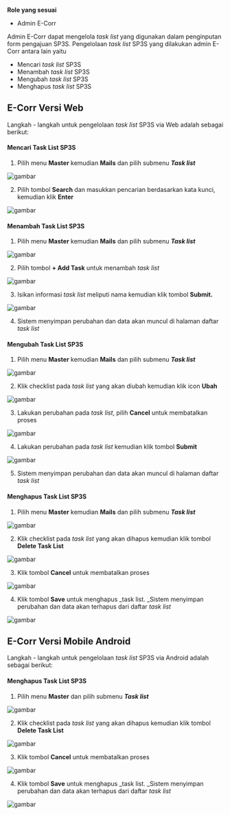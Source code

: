 **Role yang sesuai**

- Admin E-Corr

 Admin E-Corr dapat mengelola _task list_ yang digunakan dalam penginputan form pengajuan SP3S. Pengelolaan _task list_ SP3S yang dilakukan admin E-Corr antara lain yaitu

- Mencari _task list_ SP3S
- Menambah _task list_ SP3S
- Mengubah _task list_ SP3S
- Menghapus _task list_ SP3S

## **E-Corr Versi Web**

Langkah - langkah untuk pengelolaan _task list_ SP3S via Web adalah sebagai berikut:

#### **Mencari Task List SP3S**

1.    Pilih menu **Master** kemudian **Mails** dan pilih submenu **_Task list_**

![gambar](DataMaster/SC_DataMaster/DM24.jpg)

2.    Pilih tombol **Search** dan masukkan pencarian berdasarkan kata kunci, kemudian klik **Enter**

![gambar](DataMaster/SC_DataMaster/DM25.jpg)


#### **Menambah Task List SP3S**

1.    Pilih menu **Master** kemudian **Mails** dan pilih submenu **_Task list_**

![gambar](DataMaster/SC_DataMaster/DM24.jpg)

2.    Pilih tombol **+ Add Task** untuk menambah _task list_

![gambar](DataMaster/SC_DataMaster/DM26.jpg)

3.    Isikan informasi _task list_ meliputi nama kemudian klik tombol **Submit.**

![gambar](DataMaster/SC_DataMaster/DM27.jpg)

4.    Sistem menyimpan perubahan dan data akan muncul di halaman daftar _task list_


#### **Mengubah Task List SP3S**

1.    Pilih menu **Master** kemudian **Mails** dan pilih submenu **_Task list_**

![gambar](DataMaster/SC_DataMaster/DM24.jpg)

2.    Klik checklist pada _task list_ yang akan diubah kemudian klik icon **Ubah**

![gambar](DataMaster/SC_DataMaster/DM28.jpg)


3.    Lakukan perubahan pada _task list_, pilih **Cancel** untuk membatalkan proses

![gambar](DataMaster/SC_DataMaster/DM29.jpg)

4.    Lakukan perubahan pada _task list_ kemudian klik tombol **Submit**

![gambar](DataMaster/SC_DataMaster/DM29.jpg)

5.    Sistem menyimpan perubahan dan data akan muncul di halaman daftar _task list_

#### **Menghapus Task List SP3S**

1.    Pilih menu **Master** kemudian **Mails** dan pilih submenu **_Task list_**

![gambar](DataMaster/SC_DataMaster/DM24.jpg) 

2.    Klik checklist pada _task list_ yang akan dihapus kemudian klik tombol **Delete Task List**

![gambar](DataMaster/SC_DataMaster/DM30.jpg)

3.    Klik tombol **Cancel** untuk membatalkan proses

![gambar](DataMaster/SC_DataMaster/DM31.jpg)

4.    Klik tombol **Save** untuk menghapus _task list. _Sistem menyimpan perubahan dan data akan terhapus dari daftar _task list_

![gambar](DataMaster/SC_DataMaster/DM31.jpg)

## **E-Corr Versi Mobile Android**

Langkah - langkah untuk pengelolaan _task list_ SP3S via Android adalah sebagai berikut:


#### **Menghapus Task List SP3S**

1.    Pilih menu **Master** dan pilih submenu **_Task list_**

![gambar](DataMaster/SC_DataMaster/02DM79.png)

2.    Klik checklist pada _task list_ yang akan dihapus kemudian klik tombol **Delete Task List**

![gambar](DataMaster/SC_DataMaster/02DM80.png)

3.    Klik tombol **Cancel** untuk membatalkan proses

![gambar](DataMaster/SC_DataMaster/02DM81.png)

4.    Klik tombol **Save** untuk menghapus _task list. _Sistem menyimpan perubahan dan data akan terhapus dari daftar _task list_

![gambar](DataMaster/SC_DataMaster/02DM82.png)
